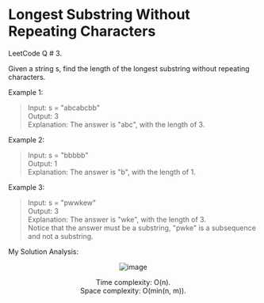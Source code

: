 # Longest Substring Without Repeating Characters

LeetCode Q # 3.

Given a string s, find the length of the longest substring without repeating characters.

Example 1:

>Input: s = "abcabcbb"</br>
>Output: 3</br>
>Explanation: The answer is "abc", with the length of 3.</br>

Example 2:

>Input: s = "bbbbb"</br>
>Output: 1</br>
>Explanation: The answer is "b", with the length of 1.</br>

Example 3:

>Input: s = "pwwkew"</br>
>Output: 3</br>
>Explanation: The answer is "wke", with the length of 3.</br>
>Notice that the answer must be a substring, "pwke" is a subsequence and not a substring.</br>

My Solution Analysis:

<div align = "center">

  ![image](https://github.com/xo-azeem/Longest-Substring-Without-Repeating-Characters-LeetCode/assets/171427226/19b85935-e8d4-44db-a4a1-417b8dcccdac)

  Time complexity: O(n).</br>Space complexity: O(min(n, m)).
</div>
